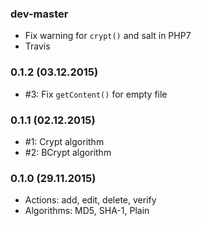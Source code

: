 ### dev-master

* Fix warning for `crypt()` and salt in PHP7
* Travis

### 0.1.2 (03.12.2015)

* #3: Fix `getContent()` for empty file

### 0.1.1 (02.12.2015)

* #1: Crypt algorithm
* #2: BCrypt algorithm

### 0.1.0 (29.11.2015)

* Actions: add, edit, delete, verify
* Algorithms: MD5, SHA-1, Plain
